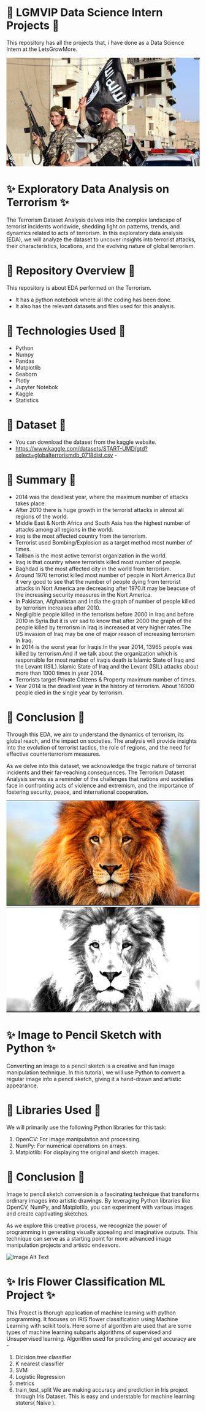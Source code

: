 # 🔴  LGMVIP Data Science Intern Projects  🔴
This repository has all the projects that, i have done as a Data Science Intern at the LetsGrowMore.

![Image Alt Text](https://github.com/GayasuddinMohd/Exploratory-Data-Analysis-on-Terrorism/blob/main/Terrorism%20Image.jpg?raw=true)

#  ✨ Exploratory Data Analysis on Terrorism  ✨
The Terrorism Dataset Analysis delves into the complex landscape of terrorist incidents worldwide, shedding light on patterns, trends, and dynamics related to acts of terrorism. In this exploratory data analysis (EDA), we will analyze the dataset to uncover insights into terrorist attacks, their characteristics, locations, and the evolving nature of global terrorism.

# 🌸  Repository Overview  🌸
This repository is about EDA performed on the Terrorism.
   - It has a python notebook where all the coding has been done.
   - It also has the relevant datasets and files used for this analysis.

# 🌸  Technologies Used  🌸
* Python
* Numpy
* Pandas
* Matplotlib
* Seaborn
* Plotly
* Jupyter Notebok
* Kaggle
* Statistics

# 🌸  Dataset  🌸
* You can download the dataset from the kaggle website.
* https://www.kaggle.com/datasets/START-UMD/gtd?select=globalterrorismdb_0718dist.csv   - 

# 🌸  Summary  🌸
* 2014 was the deadliest year, where the maximum number of attacks takes place.
* After 2010 there is huge growth in the terrorist attacks in almost all regions of the world.
* Middle East & North Africa and South Asia has the highest number of attacks among all regions in the world.
* Iraq is the most affected country from the terrorism.
* Terrorist used Bombing/Explosion as a target method most number of times.
* Taliban is the most active terrorist organization in the world.
* Iraq is that country where terrorists killed most number of people.
* Baghdad is the most affected city in the world from terrorism.
* Around 1970 terrorist killed most number of people in Nort America.But it very good to see that the number of people dying from terrorist attacks in Nort America are decreasing after 1970.It may be beacuse of the increasing security measures in the Nort America.
* In Pakistan, Afghanistan and India the graph of number of people killed by terrorism increases after 2010.
* Negligible people killed in the terrorism before 2000 in Iraq and before 2010 in Syria.But it is ver sad to know that after 2000 the graph of the people killed by terrorism in Iraq is increased at very higher rates.The US invasion of Iraq may be one of major reason of increasing terrorism In Iraq.
* In 2014 is the worst year for Iraqis.In the year 2014, 13965 people was killed by terrorism.And if we talk about the organization which is responsible for most number of iraqis death is Islamic State of Iraq and the Levant (ISIL).Islamic State of Iraq and the Levant (ISIL) attacks about more than 1000 times in year 2014.
* Terrorists target Private Citizens & Property maximum number of times.
* Year 2014 is the deadliest year in the history of terrorism. About 16000 people died in the single year by terrorism.

# 🌸  Conclusion  🌸
Through this EDA, we aim to understand the dynamics of terrorism, its global reach, and the impact on societies. The analysis will provide insights into the evolution of terrorist tactics, the role of regions, and the need for effective counterterrorism measures.

As we delve into this dataset, we acknowledge the tragic nature of terrorist incidents and their far-reaching consequences. The Terrorism Dataset Analysis serves as a reminder of the challenges that nations and societies face in confronting acts of violence and extremism, and the importance of fostering security, peace, and international cooperation.

![Image Alt Text](https://github.com/GayasuddinMohd/LGMVIP--DataScience/blob/main/lion.png?raw=true)
![Image Alt Text](https://github.com/GayasuddinMohd/LGMVIP--DataScience/blob/main/Lion%20Sketch.png?raw=true)

# ✨  Image to Pencil Sketch with Python  ✨
Converting an image to a pencil sketch is a creative and fun image manipulation technique. In this tutorial, we will use Python to convert a regular image into a pencil sketch, giving it a hand-drawn and artistic appearance.

# 🌸  Libraries Used  🌸 
We will primarily use the following Python libraries for this task:
1. OpenCV: For image manipulation and processing.
2. NumPy: For numerical operations on arrays.
3. Matplotlib: For displaying the original and sketch images.

# 🌸  Conclusion  🌸
Image to pencil sketch conversion is a fascinating technique that transforms ordinary images into artistic drawings. By leveraging Python libraries like OpenCV, NumPy, and Matplotlib, you can experiment with various images and create captivating sketches.

As we explore this creative process, we recognize the power of programming in generating visually appealing and imaginative outputs. This technique can serve as a starting point for more advanced image manipulation projects and artistic endeavors.

![Image Alt Text](https://camo.githubusercontent.com/45161b81ccf78648a3298a6de77f0cb4b519369f46e19e22a0cd32a3ba622fb0/68747470733a2f2f6d69726f2e6d656469756d2e636f6d2f6d61782f3837352f312a37626e4c4b73436858713934516a744169526e3430772e706e67)

# ✨  Iris Flower Classification ML Project  ✨
This Project is thorugh application of machine learning with python programming. It focuses on IRIS flower classification using Machine Learning with scikit tools. Here some of algorithm are used that are some types of machine learning subparts algorithms of supervised and Unsupervised learning. Algorithm used for predicting and get accuracy are -

1. Dicision tree classifier
2. K nearest classifier
3. SVM
4. Logistic Regression
5. metrics
6. train_test_split We are making accuracy and prediction in Iris project through Iris Dataset. This is easy and understable for machine learning staters( Naive ).
